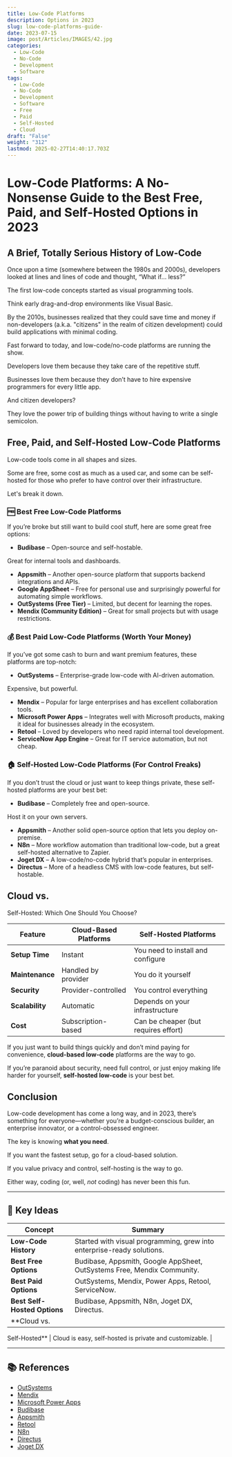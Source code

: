 ```yaml
---
title: Low-Code Platforms
description: Options in 2023
slug: low-code-platforms-guide-
date: 2023-07-15
image: post/Articles/IMAGES/42.jpg
categories:
  - Low-Code
  - No-Code
  - Development
  - Software
tags:
  - Low-Code
  - No-Code
  - Development
  - Software
  - Free
  - Paid
  - Self-Hosted
  - Cloud
draft: "False"
weight: "312"
lastmod: 2025-02-27T14:40:17.703Z
---
```

# Low-Code Platforms: A No-Nonsense Guide to the Best Free, Paid, and Self-Hosted Options in 2023

## A Brief, Totally Serious History of Low-Code

Once upon a time (somewhere between the 1980s and 2000s), developers looked at lines and lines of code and thought, “What if… less?”

The first low-code concepts started as visual programming tools.

Think early drag-and-drop environments like Visual Basic.

By the 2010s, businesses realized that they could save time and money if non-developers (a.k.a. "citizens" in the realm of citizen development) could build applications with minimal coding.

Fast forward to today, and low-code/no-code platforms are running the show.

Developers love them because they take care of the repetitive stuff.

Businesses love them because they don’t have to hire expensive programmers for every little app.

And citizen developers?

They love the power trip of building things without having to write a single semicolon.

## Free, Paid, and Self-Hosted Low-Code Platforms

Low-code tools come in all shapes and sizes.

Some are free, some cost as much as a used car, and some can be self-hosted for those who prefer to have control over their infrastructure.

Let's break it down.

### 🆓 Best Free Low-Code Platforms

If you’re broke but still want to build cool stuff, here are some great free options:

* **Budibase** – Open-source and self-hostable.

Great for internal tools and dashboards.

* **Appsmith** – Another open-source platform that supports backend integrations and APIs.
* **Google AppSheet** – Free for personal use and surprisingly powerful for automating simple workflows.
* **OutSystems (Free Tier)** – Limited, but decent for learning the ropes.
* **Mendix (Community Edition)** – Great for small projects but with usage restrictions.

### 💰 Best Paid Low-Code Platforms (Worth Your Money)

If you’ve got some cash to burn and want premium features, these platforms are top-notch:

* **OutSystems** – Enterprise-grade low-code with AI-driven automation.

Expensive, but powerful.

* **Mendix** – Popular for large enterprises and has excellent collaboration tools.
* **Microsoft Power Apps** – Integrates well with Microsoft products, making it ideal for businesses already in the ecosystem.
* **Retool** – Loved by developers who need rapid internal tool development.
* **ServiceNow App Engine** – Great for IT service automation, but not cheap.

### 🏠 Self-Hosted Low-Code Platforms (For Control Freaks)

If you don’t trust the cloud or just want to keep things private, these self-hosted platforms are your best bet:

* **Budibase** – Completely free and open-source.

Host it on your own servers.

* **Appsmith** – Another solid open-source option that lets you deploy on-premise.
* **N8n** – More workflow automation than traditional low-code, but a great self-hosted alternative to Zapier.
* **Joget DX** – A low-code/no-code hybrid that’s popular in enterprises.
* **Directus** – More of a headless CMS with low-code features, but self-hostable.

## Cloud vs.

Self-Hosted: Which One Should You Choose?

| Feature         | Cloud-Based Platforms | Self-Hosted Platforms                |
| --------------- | --------------------- | ------------------------------------ |
| **Setup Time**  | Instant               | You need to install and configure    |
| **Maintenance** | Handled by provider   | You do it yourself                   |
| **Security**    | Provider-controlled   | You control everything               |
| **Scalability** | Automatic             | Depends on your infrastructure       |
| **Cost**        | Subscription-based    | Can be cheaper (but requires effort) |

If you just want to build things quickly and don’t mind paying for convenience, **cloud-based low-code** platforms are the way to go.

If you’re paranoid about security, need full control, or just enjoy making life harder for yourself, **self-hosted low-code** is your best bet.

## Conclusion

Low-code development has come a long way, and in 2023, there’s something for everyone—whether you’re a budget-conscious builder, an enterprise innovator, or a control-obsessed engineer.

The key is knowing **what you need**.

If you want the fastest setup, go for a cloud-based solution.

If you value privacy and control, self-hosting is the way to go.

Either way, coding (or, well, *not* coding) has never been this fun.

***

## 🔑 Key Ideas

| Concept                      | Summary                                                                 |
| ---------------------------- | ----------------------------------------------------------------------- |
| **Low-Code History**         | Started with visual programming, grew into enterprise-ready solutions.  |
| **Best Free Options**        | Budibase, Appsmith, Google AppSheet, OutSystems Free, Mendix Community. |
| **Best Paid Options**        | OutSystems, Mendix, Power Apps, Retool, ServiceNow.                     |
| **Best Self-Hosted Options** | Budibase, Appsmith, N8n, Joget DX, Directus.                            |
| \*\*Cloud vs.                |                                                                         |

Self-Hosted\*\* | Cloud is easy, self-hosted is private and customizable. |

***

## 📚 References

* [OutSystems](https://www.outsystems.com/)
* [Mendix](https://www.mendix.com/)
* [Microsoft Power Apps](https://powerapps.microsoft.com/)
* [Budibase](https://budibase.com/)
* [Appsmith](https://www.appsmith.com/)
* [Retool](https://retool.com/)
* [N8n](https://n8n.io/)
* [Directus](https://directus.io/)
* [Joget DX](https://www.joget.org/)

```


```
